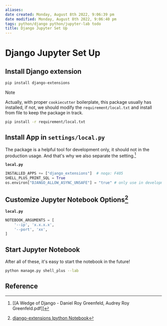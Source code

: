 ```yaml
---
aliases: 
date created: Monday, August 8th 2022, 9:06:39 pm
date modified: Monday, August 8th 2022, 9:06:40 pm
tags: python/django python/jupyter-lab todo 
title: Django Jupyter Set Up
---
```


# Django Jupyter Set Up

## Install Django extension

```bash
pip install django-extensions
```

> [!Note]
> Actually, with proper `cookiecutter` boilerplate, this package usually has installed, if not, we should modify the `requirement/local.txt` and install from file to keep the package in track.
> ```bash
> pip install -r requirement/local.txt
> ```

## Install App in `settings/local.py`

The package is a helpful tool for development only, it should not in the production usage. And that's why we also separate the setting.[^1]

**`local.py`**

```python
INSTALLED_APPS += ["django_extensions"]  # noqa: F405
SHELL_PLUS_PRINT_SQL = True
os.environ["DJANGO_ALLOW_ASYNC_UNSAFE"] = "true" # only use in development 
```

## Customize Jupyter Notebook Options[^2]

**`local.py`**

```python
NOTEBOOK_ARGUMENTS = [
    '--ip', 'x.x.x.x',
    '--port', 'xx',
]
```

## Start Jupyter Notebook

After all of these, it's easy to start the notebook in the future!

```bash
python manage.py shell_plus --lab
```

## Reference

[^1]: [[A Wedge of Django - Daniel Roy Greenfeld, Audrey Roy Greenfeld.pdf]]
[^2]: [django-extensions Ipython Notebook](https://django-extensions.readthedocs.io/en/latest/shell_plus.html#ipython-notebook)